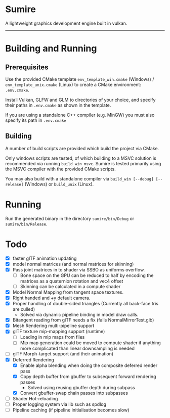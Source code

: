 # Sumire

A lightweight graphics development engine built in vulkan.

---

# Building and Running

## Prerequisites

Use the provided CMake template `env_template_win.cmake` (Windows) / `env_template_unix.cmake` (Linux) to create a CMake environment: `.env.cmake`.

Install Vulkan, GLFW and GLM to directories of your choice, and specify their paths in `.env.cmake` as shown
in the template.

If you are using a standalone C++ compiler (e.g. MinGW) you must also specify its path in `.env.cmake`

## Building
A number of build scripts are provided which build the project via CMake. 

Only windows scripts are tested, of which building to a MSVC solution is recommended via running `build_win_msvc`. Sumire is tested primarily using the MSVC compiler with the provided CMake scripts.

You may also build with a standalone compiler 
via `build_win [--debug] [--release]` (Windows) or `build_unix` (Linux).

# Running
Run the generated binary in the directory `sumire/bin/Debug` or `sumire/bin/Release`.

# Todo

- [X] faster glTF animation updating
- [X] model normal matrices (and normal matrices for skinning)
- [X] Pass joint matrices in to shader via SSBO as uniforms overflow.
    - [ ] Bone space on the GPU can be reduced to half by encoding the matrices as a quaternion rotation and vec4 offset
    - [ ] Skinning can be calculated in a compute shader
- [X] Model Normal Mapping from tangent space textures.
- [X] Right handed and +y default camera.
- [X] Proper handling of double-sided triangles (Currently all back-face tris are culled)
    - Solved via dynamic pipeline binding in model draw calls.
- [X] Bitangent reading from glTF needs a fix (fails NormalMirrorTest.glb)
- [X] Mesh Rendering multi-pipeline support
- [X] glTF texture mip-mapping support (runtime)
    - [ ] Loading in mip maps from files
    - [ ] Mip map generation could be moved to compute shader if anything more complicated than linear downsampling is needed
- [ ] glTF Morph-target support (and their animation)
- [X] Deferred Rendering
    - [X] Enable alpha blending when doing the composite deferred render pass
    - [X] Copy depth buffer from gbuffer to subsequent forward rendering passes 
        - Solved using reusing gbuffer depth during subpass
    - [X] Convert gbuffer-swap chain passes into subpasses
- [ ] Shader Hot-reloading
- [ ] Proper logging system via lib such as spdlog
- [ ] Pipeline caching (if pipeline initialisation becomes slow)